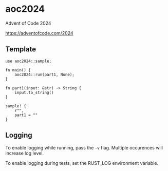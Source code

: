 # aoc2024

Advent of Code 2024

https://adventofcode.com/2024

## Template

```
use aoc2024::sample;

fn main() {
    aoc2024::run(part1, None);
}

fn part1(input: &str) -> String {
    input.to_string()
}

sample! {
    r"",
    part1 = ""
}
```

## Logging

To enable logging while running, pass the `-v` flag. Multiple occurences will
increase log level.

To enable logging during tests, set the RUST_LOG environment variable.
